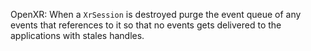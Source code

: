 OpenXR: When a `XrSession` is destroyed purge the event queue of any events that
references to it so that no events gets delivered to the applications with
stales handles.
